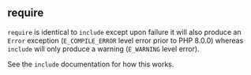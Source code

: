 
 
## require
 

 
 `require` is identical to `include` except upon failure it will also produce an `Error` exception (`E_COMPILE_ERROR` level error prior to PHP 8.0.0) whereas `include` will only produce a warning (`E_WARNING` level error). 
 
 See the `include` documentation for how this works. 
 
